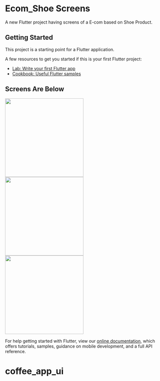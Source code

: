 # Ecom_Shoe Screens

A new Flutter project having screens of a E-com based on Shoe Product.

## Getting Started

This project is a starting point for a Flutter application.

A few resources to get you started if this is your first Flutter project:

- [Lab: Write your first Flutter app](https://flutter.dev/docs/get-started/codelab)
- [Cookbook: Useful Flutter samples](https://flutter.dev/docs/cookbook)

## Screens Are Below


<img src="https://raw.github.com/CrickSoldier/coffee_app_ui/master/screens/1.jpg" width="256"/>
<br>
<img src="https://raw.github.com/CrickSoldier/coffee_app_ui/master/screens/2.jpg" width="256"/>
<br>
<img src="https://raw.github.com/CrickSoldier/coffee_app_ui/master/screens/3.jpg" width="256"/>



For help getting started with Flutter, view our
[online documentation](https://flutter.dev/docs), which offers tutorials,
samples, guidance on mobile development, and a full API reference.
# coffee_app_ui
